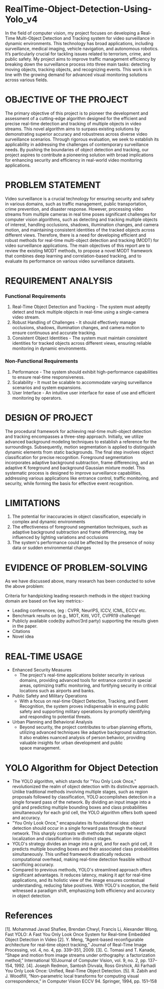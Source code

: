 
# RealTime-Object-Detection-Using-Yolo_v4

In the field of computer vision, my project focuses on developing a Real-Time Multi-Object Detection and Tracking system for video surveillance in dynamic environments. This technology has broad applications, including surveillance, medical imaging, vehicle navigation, and autonomous robotics. It’s particularly crucial for tackling issues related to terrorism, crime, and public safety. My project aims to improve traffic management efficiency by breaking down the surveillance process into three main tasks: detecting moving objects, tracking objects, and recognizing events. This work is in line with the growing demand for advanced visual monitoring solutions across various fields.

# OBJECTIVE OF THE PROJECT

The primary objective of this project is to pioneer the development and assessment of a cutting-edge algorithm designed for the efficient and precise real-time detection and tracking of multiple objects in video streams. This novel algorithm aims to surpass existing solutions by demonstrating superior accuracy and robustness across diverse video surveillance scenarios. Through rigorous evaluation, we seek to establish its applicability in addressing the challenges of contemporary surveillance needs. By pushing the boundaries of object detection and tracking, our project aspires to contribute a pioneering solution with broad implications for enhancing security and efficiency in real-world video monitoring applications.

# PROBLEM STATEMENT

Video surveillance is a crucial technology for ensuring security and safety in various domains, such as traffic management, public transportation, crime prevention, and disaster response. However, processing video streams from multiple cameras in real time poses significant challenges for computer vision algorithms, such as detecting and tracking multiple objects of interest, handling occlusions, shadows, illumination changes, and camera motion, and maintaining consistent identities of the tracked objects across different views. Therefore, there is a need for developing efficient and robust methods for real-time multi-object detection and tracking (MODT) for video surveillance applications. The main objectives of this report are to review the existing MODT methods, to propose a novel MODT framework that combines deep learning and correlation-based tracking, and to evaluate its performance on various video surveillance datasets.

# REQUIREMENT ANALYSIS 

### Functional Requirements
1. Real-Time Object Detection and Tracking - The system must adeptly detect and track multiple objects in real-time using a single-camera video stream.
2. Robust Handling of Challenges - It should effectively manage occlusions, shadows, illumination changes, and camera motion to ensure continuous and accurate tracking.
3. Consistent Object Identities - The system must maintain consistent identities for tracked objects across different views, ensuring reliable monitoring in dynamic environments.

### Non-Functional Requirements
1. Performance - The system should exhibit high-performance capabilities to ensure real-time responsiveness.
2. Scalability - It must be scalable to accommodate varying surveillance scenarios and system expansions.
3. User Interface - An intuitive user interface for ease of use and efficient monitoring by operators.


# DESIGN OF PROJECT

The procedural framework for achieving real-time multi-object detection and tracking encompasses a three-step approach. Initially, we utilize advanced background modeling techniques to establish a reference for the surroundings. Subsequently, motion segmentation is applied to distinguish dynamic elements from static backgrounds. The final step involves object classification for precise recognition. Foreground segmentation incorporates adaptive background subtraction, frame differencing, and an adaptive K foreground and background Gaussian mixture model. This systematic process is designed to improve surveillance capabilities, addressing various applications like entrance control, traffic monitoring, and security, while forming the basis for effective event recognition.


# LIMITATIONS

1. The potential for inaccuracies in object classification, especially in complex and dynamic environments
2. The effectiveness of foreground segmentation techniques, such as adaptive background subtraction and frame differencing, may be influenced by lighting variations and occlusions
3. The system's performance could be affected by the presence of noisy data or sudden environmental changes


# EVIDENCE OF PROBLEM-SOLVING

As we have discussed above, many research has been conducted to solve the above problem:

Criteria for handpicking leading research methods in the object tracking domain are based on five key metrics:-

* Leading conferences, (eg : CVPR, NeurIPS, ICCV, ICML, ECCV etc.
* Benchmark results on (e.g., MOT, Kitti, VOT, CVPR19 challenge)
* Publicly available code(by author/3rd party) supporting the results given in the paper.
* Citations
* Novel idea


# REAL-TIME USAGE

* Enhanced Security Measures
  * The project's real-time applications bolster security in various domains, providing       advanced tools for entrance control in special areas, optimizing traffic monitoring, and fortifying security in critical locations such as airports and banks.
* Public Safety and Military Operations
  * With a focus on real-time Object Detection, Tracking, and Event Recognition, the system proves indispensable in ensuring public safety and supporting military operations by promptly identifying and responding to potential threats.
* Urban Planning and Behavioral Analysis
  * Beyond security, the project contributes to urban planning efforts, utilizing advanced techniques like adaptive background subtraction. It also enables nuanced analysis of person behavior, providing valuable insights for urban development and public space management.


# YOLO Algorithm for Object Detection

* The YOLO algorithm, which stands for "You Only Look Once," revolutionized the realm of object detection with its distinctive approach. Unlike traditional methods involving multiple stages, such as region proposals followed by classification, YOLO accomplishes detection in a single forward pass of the network. By dividing an input image into a grid and predicting multiple bounding boxes and class probabilities simultaneously for each grid cell, the YOLO algorithm offers both speed and accuracy.
* "You Only Look Once," encapsulates its foundational idea: object detection should occur in a single forward pass through the neural network. This sharply contrasts with methods that separate object localization and classification into distinct stages.
* YOLO's strategy divides an image into a grid, and for each grid cell, it predicts multiple bounding boxes and their associated class probabilities simultaneously. This unified framework drastically reduces computational overhead, making real-time detection feasible without sacrificing accuracy.
* Compared to previous methods, YOLO's streamlined approach offers significant advantages. It reduces latency, making it apt for real-time applications, and its holistic view of the image ensures contextual understanding, reducing false positives. With YOLO's inception, the field witnessed a paradigm shift, emphasizing both efficiency and accuracy in object detection.


# References

[1]. Mohammad Javad Shafiee, Brendan Chwyl, Francis Li, Alexander Wong, Fast YOLO: A Fast You Only Look Once System for Real-time Embedded Object Detection in Video
[2]. Y. Meng, “Agent-based reconfigurable architecture for real-time object tracking,” Journal of Real-Time Image Processing, vol. 4, no. 4, pp. 339–351, 2009.
[3]. C. Tomasi and T. Kanade, “Shape and motion from image streams under orthography: a factorization method,” International 10)Journal of Computer Vision, vol. 9, no. 2, pp. 137–154, 1992.
[4]. Joseph Redmon, Santosh Divvala, Ross Girshick, Ali Farhadi You Only Look Once: Unified, Real-Time Object Detection. 
[5]. R. Zabih and J. Woodfill, “Non-parametric local transforms for computing visual correspondence,” in Computer Vision ECCV 94. Springer, 1994, pp. 151–158








